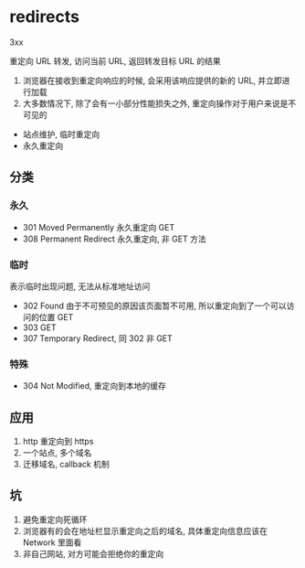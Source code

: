 # redirects

3xx

重定向 URL 转发, 访问当前 URL, 返回转发目标 URL 的结果

1. 浏览器在接收到重定向响应的时候, 会采用该响应提供的新的 URL, 并立即进行加载
2. 大多数情况下, 除了会有一小部分性能损失之外, 重定向操作对于用户来说是不可见的

- 站点维护, 临时重定向
- 永久重定向

## 分类

### 永久

- 301 Moved Permanently 永久重定向 GET
- 308 Permanent Redirect 永久重定向, 非 GET 方法

### 临时

表示临时出现问题, 无法从标准地址访问

- 302 Found 由于不可预见的原因该页面暂不可用, 所以重定向到了一个可以访问的位置 GET
- 303 GET
- 307 Temporary Redirect, 同 302 非 GET

### 特殊

- 304 Not Modified, 重定向到本地的缓存

## 应用

1. http 重定向到 https
2. 一个站点, 多个域名
3. 迁移域名, callback 机制

## 坑

1. 避免重定向死循环
2. 浏览器有的会在地址栏显示重定向之后的域名, 具体重定向信息应该在 Network 里面看
3. 非自己网站, 对方可能会拒绝你的重定向
